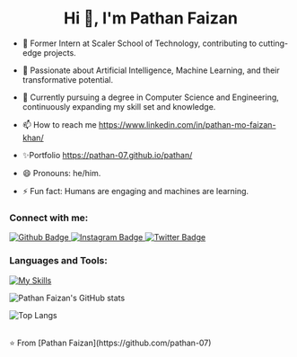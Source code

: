  <h1 align="center">Hi 👋, I'm Pathan Faizan</h1>

- 🚀 Former Intern at Scaler School of Technology, contributing to cutting-edge projects.
   
- 👀 Passionate about Artificial Intelligence, Machine Learning, and their transformative potential.
  
- 🌱 Currently pursuing a degree in Computer Science and Engineering, continuously expanding my skill set and knowledge.  

- 📫 How to reach me https://www.linkedin.com/in/pathan-mo-faizan-khan/

- ✨Portfolio https://pathan-07.github.io/pathan/

- 😄 Pronouns: he/him.

- ⚡ Fun fact: Humans are engaging and machines are learning.
  
### Connect with me:

<div id="badges">
  <a href="https://github.com/pathan-07">
    <img src="https://img.shields.io/badge/Github-white?style=for-the-badge&logo=Github&logoColor=black" alt="Github Badge"/>
  </a>
   <a href="https://www.instagram.com/its_khan_070">
    <img src="https://img.shields.io/badge/Instagram-purple?style=for-the-badge&logo=instagram&logoColor=white" alt="Instagram Badge"/>
  </a>
   <a href="https://x.com/its_khan_070">
    <img src="https://img.shields.io/badge/Twitter-blue?style=for-the-badge&logo=twitter&logoColor=white" alt="Twitter Badge"/>
  </a>
</div>

### Languages and Tools:
[![My Skills](https://skillicons.dev/icons?i=c,py,windows,replit,github,git,vscode,ai,pkl,sklearn,matlab)](https://skillicons.dev)

![Pathan Faizan's GitHub stats](https://github-readme-stats.vercel.app/api?username=pathan-07&show_icons=true&theme=dark)

![Top Langs](https://github-readme-stats.vercel.app/api/top-langs/?username=pathan-07&theme=dark)


<br>
⭐️ From [Pathan Faizan](https://github.com/pathan-07)
